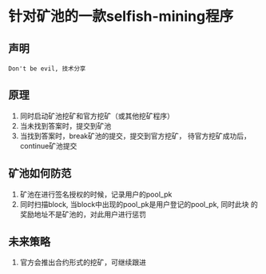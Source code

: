 # 针对矿池的一款selfish-mining程序
## 声明
```
Don't be evil, 技术分享
```
## 原理
1. 同时启动矿池挖矿和官方挖矿（或其他挖矿程序）
2. 当未找到答案时，提交到矿池
3. 当找到答案时，break矿池的提交，提交到官方挖矿，
   待官方挖矿成功后，continue矿池提交

## 矿池如何防范
1. 矿池在进行签名授权的时候，记录用户的pool_pk
2. 同时扫描block, 当block中出现的pool_pk是用户登记的pool_pk, 同时此块
的奖励地址不是矿池的，对此用户进行惩罚
   
## 未来策略
1. 官方会推出合约形式的挖矿，可继续跟进